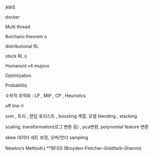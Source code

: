 AWS

docker

Multi thread

Bolchano theorem               o

distributional RL

stock RL                       o

Humanoid v4 mujoco

Optimization

Probability

수학적 최적화 : LP , MIP , CP , Heuristics

off line rl

svm , 트리 , 랜덤 포리스트 , boosting 계열, 모델 blending , stacking

scaling, transformation(로그 변환 등) , pca변환, polynomial feature 변환

skew 데이터 세트 보정, 오버/언더 sampling

Newton’s Method나 **BFGS (Broyden–Fletcher–Goldfarb–Shanno)
